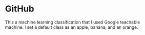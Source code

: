 # GitHub
This a machine learning classification that I used Google teachable machine. I set a default class as an apple, banana, and an orange.
